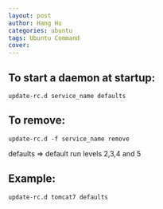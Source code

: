 ```yaml
---
layout: post
author: Hang Hu
categories: ubuntu
tags: Ubuntu Command 
cover: 
---
```


## To start a daemon at startup:

```
update-rc.d service_name defaults
```
## To remove:

```
update-rc.d -f service_name remove
```
defaults => default run levels 2,3,4 and 5

## Example:

```
update-rc.d tomcat7 defaults
```

